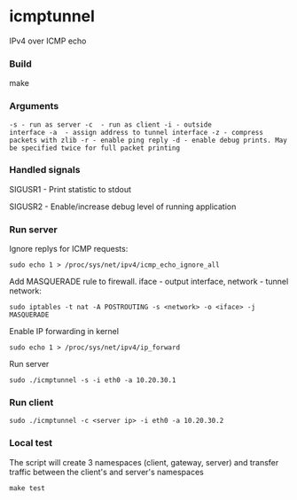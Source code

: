 # icmptunnel
IPv4 over ICMP echo

### Build
make

### Arguments
<code>-s - run as server
-c <server ip> - run as client
-i - outside interface
-a <tun ip> - assign address to tunnel interface
-z - compress packets with zlib
-r - enable ping reply
-d - enable debug prints. May be specified twice for full packet printing</code>

### Handled signals
SIGUSR1 - Print statistic to stdout

SIGUSR2 - Enable/increase debug level of running application

### Run server
Ignore replys for ICMP requests:

`sudo echo 1 > /proc/sys/net/ipv4/icmp_echo_ignore_all`

Add MASQUERADE rule to firewall. iface - output interface, network - tunnel network:

`sudo iptables -t nat -A POSTROUTING -s <network> -o <iface> -j MASQUERADE`

Enable IP forwarding in kernel

`sudo echo 1 > /proc/sys/net/ipv4/ip_forward`

Run server

`sudo ./icmptunnel -s -i eth0 -a 10.20.30.1`

### Run client
`sudo ./icmptunnel -c <server ip> -i eth0 -a 10.20.30.2`

### Local test
The script will create 3 namespaces (client, gateway, server) and transfer traffic between the client's and server's namespaces

`make test`
